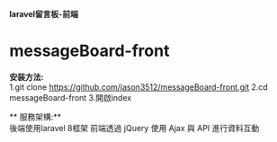 **laravel留言板-前端**
# messageBoard-front

**安装方法:**  
1.git clone https://github.com/jason3512/messageBoard-front.git 
2.cd messageBoard-front 
3.開啟index

** 服務架構:**   
後端使用laravel 8框架
前端透過 jQuery 使用 Ajax 與 API 進行資料互動  





